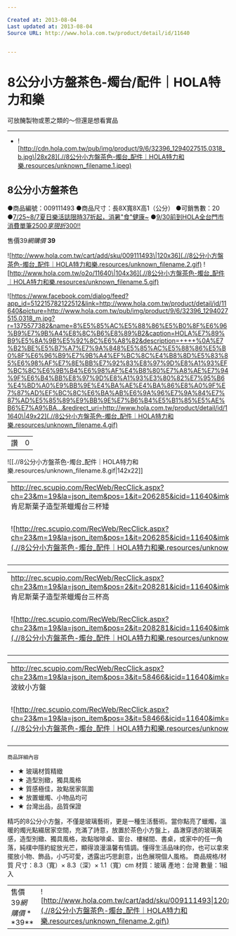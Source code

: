 ```yaml
---

Created at: 2013-08-04
Last updated at: 2013-08-04
Source URL: http://www.hola.com.tw/product/detail/id/11640


---
```


# 8公分小方盤茶色-燭台/配件｜HOLA特力和樂


可放醃製物或蔥之類的～但還是想看實品

* * *

* ![http://cdn.hola.com.tw/pub/img/product/9/6/32396_1294027515.0318_b.jpg\|28x28](.//8公分小方盤茶色-燭台_配件｜HOLA特力和樂.resources/unknown_filename.1.jpeg)

## 8公分小方盤茶色

●商品編號：009111493
●商品尺寸：長8X寬8X高1（公分）
●可銷售數：20
●[7/25~8/7夏日樂活誌限時37折起，消暑"食"健康~](http://www.hola.com.tw/edm/130725_health)
●[9/30前到HOLA全台門市消費單筆$2500享現折$300!!](http://www.hola.com.tw/edm/130701_HOLAO2O)

售價$39
網購價$ **39**

![http://www.hola.com.tw/cart/add/sku/009111493\|120x36](.//8公分小方盤茶色-燭台_配件｜HOLA特力和樂.resources/unknown_filename.2.gif) ![http://www.hola.com.tw/o2o/11640\|104x36](.//8公分小方盤茶色-燭台_配件｜HOLA特力和樂.resources/unknown_filename.5.gif)

![https://www.facebook.com/dialog/feed?app_id=512215782122512&link=http://www.hola.com.tw/product/detail/id/11640&picture=http://www.hola.com.tw/pub/img/product/9/6/32396_1294027515.0318_m.jpg?r=1375577382&name=8%E5%85%AC%E5%88%86%E5%B0%8F%E6%96%B9%E7%9B%A4%E8%8C%B6%E8%89%B2&caption=HOLA%E7%89%B9%E5%8A%9B%E5%92%8C%E6%A8%82&description=++++%0A%E7%B2%BE%E5%B7%A7%E7%9A%848%E5%85%AC%E5%88%86%E5%B0%8F%E6%96%B9%E7%9B%A4%EF%BC%8C%E4%B8%8D%E5%83%85%E6%98%AF%E7%8E%BB%E7%92%83%E8%97%9D%E8%A1%93%EF%BC%8C%E6%9B%B4%E6%98%AF%E4%B8%80%E7%A8%AE%E7%94%9F%E6%B4%BB%E8%97%9D%E8%A1%93%E3%80%82%E7%95%B6%E4%BD%A0%E9%BB%9E%E4%BA%AE%E4%BA%86%E8%A0%9F%E7%87%AD%EF%BC%8C%E6%BA%AB%E6%9A%96%E7%9A%84%E7%87%AD%E5%85%89%E9%BB%9E%E7%B6%B4%E5%B1%85%E5%AE%B6%E7%A9%BA...&redirect_uri=http://www.hola.com.tw/product/detail/id/11640\|49x22](.//8公分小方盤茶色-燭台_配件｜HOLA特力和樂.resources/unknown_filename.4.gif)

|     |     |
| --- | --- |
| 讚   | 0   |

![[.//8公分小方盤茶色-燭台_配件｜HOLA特力和樂.resources/unknown_filename.8.gif\|142x22]]

|     |     |
| --- | --- |
| <http://rec.scupio.com/RecWeb/RecClick.aspx?ch=23&m=19&la=json_item&pos=1&it=206285&icid=11640&imk=u_23_201308040849587921990013i0&cc=p51f5d01b86d12&vpt=2&u=http%3a%2f%2fwww.hola.com.tw%2fproduct%2fdetail%2fid%2f206285><br>肯尼斯葉子造型茶蠟燭台三杯矮 |     |
| ![http://rec.scupio.com/RecWeb/RecClick.aspx?ch=23&m=19&la=json_item&pos=1&it=206285&icid=11640&imk=u_23_201308040849587921990013i0&cc=p51f5d01b86d12&vpt=2&u=http%3a%2f%2fwww.hola.com.tw%2fproduct%2fdetail%2fid%2f206285\|80x80](.//8公分小方盤茶色-燭台_配件｜HOLA特力和樂.resources/unknown_filename.jpeg\) | 特價$269<br>售價$269<br>![http://www.hola.com.tw/cart/add/sku/009444826\|60x24](.//8公分小方盤茶色-燭台_配件｜HOLA特力和樂.resources/unknown_filename.6.gif\) |

|     |     |
| --- | --- |
| <http://rec.scupio.com/RecWeb/RecClick.aspx?ch=23&m=19&la=json_item&pos=2&it=208281&icid=11640&imk=u_23_201308040849587921990013i0&cc=p51f5d01b86d12&vpt=2&u=http%3a%2f%2fwww.hola.com.tw%2fproduct%2fdetail%2fid%2f208281><br>肯尼斯葉子造型茶蠟燭台三杯高 |     |
| ![http://rec.scupio.com/RecWeb/RecClick.aspx?ch=23&m=19&la=json_item&pos=2&it=208281&icid=11640&imk=u_23_201308040849587921990013i0&cc=p51f5d01b86d12&vpt=2&u=http%3a%2f%2fwww.hola.com.tw%2fproduct%2fdetail%2fid%2f208281\|80x80](.//8公分小方盤茶色-燭台_配件｜HOLA特力和樂.resources/unknown_filename.7.jpeg\) | 特價$299<br>售價$299<br>![http://www.hola.com.tw/cart/add/sku/009445946\|60x24](.//8公分小方盤茶色-燭台_配件｜HOLA特力和樂.resources/unknown_filename.6.gif\) |

|     |     |
| --- | --- |
| <http://rec.scupio.com/RecWeb/RecClick.aspx?ch=23&m=19&la=json_item&pos=3&it=58466&icid=11640&imk=u_23_201308040849587921990013i0&cc=p51f5d01b86d12&vpt=2&u=http%3a%2f%2fwww.hola.com.tw%2fproduct%2fdetail%2fid%2f58466><br>波紋小方盤 |     |
| ![http://rec.scupio.com/RecWeb/RecClick.aspx?ch=23&m=19&la=json_item&pos=3&it=58466&icid=11640&imk=u_23_201308040849587921990013i0&cc=p51f5d01b86d12&vpt=2&u=http%3a%2f%2fwww.hola.com.tw%2fproduct%2fdetail%2fid%2f58466\|80x80](.//8公分小方盤茶色-燭台_配件｜HOLA特力和樂.resources/unknown_filename.3.jpeg\) | 特價$59<br>售價$59<br>![http://www.hola.com.tw/cart/add/sku/009156821\|60x24](.//8公分小方盤茶色-燭台_配件｜HOLA特力和樂.resources/unknown_filename.6.gif\) |

	商品詳細內容

* ★ 玻璃材質精緻
* ★ 造型別緻，獨具風格
* ★ 質感極佳，妝點居家氛圍
* ★ 放置蠟燭、小物品均可
* ★ 台灣出品，品質保證

精巧的8公分小方盤，不僅是玻璃藝術，更是一種生活藝術。當你點亮了蠟燭，溫暖的燭光點綴居家空間，充滿了詩意，放置於茶色小方盤上，晶澈穿透的玻璃美感，造型別緻、獨具風格，妝點咖啡桌、窗台、樓梯間、書桌，或家中的任一角落，純樸中隱約綻放光芒，顯得浪漫溫馨有情調。懂得生活品味的你，也可以拿來擺放小物、飾品，小巧可愛，透露出巧思創意，出色展現個人風格。
商品規格/材質
尺寸：8.3（寬）× 8.3（深）× 1.1（寬）cm
材質：玻璃
產地：台灣
數量：1組入

|     |     |
| --- | --- |
| 售價$39 網購價**$39** | ![http://www.hola.com.tw/cart/add/sku/009111493\|120x36](.//8公分小方盤茶色-燭台_配件｜HOLA特力和樂.resources/unknown_filename.2.gif\) |

